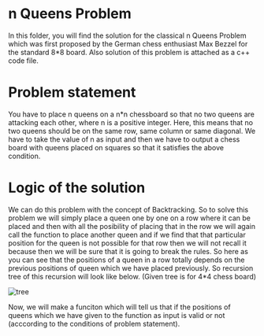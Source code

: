 # n Queens Problem 

In this folder, you will find the solution for the classical n Queens Problem which was first proposed by the German chess enthusiast Max Bezzel for the standard 8*8 board.
Also solution of this problem is attached as a c++ code file.

# Problem statement 

You have to place n queens on a n*n chessboard so that no two queens are attacking each other, where n is a positive integer.
Here, this means that no two queens should be on the same row, same column or same diagonal.
We have to take the value of n as input and then we have to output a chess board with queens placed on squares so that it satisfies the above condition.

# Logic of the solution

We can do this problem with the concept of Backtracking.
So to solve this problem we will simply place a queen one by one on a row where it can be placed and then with all the posibility of placing that in the row we will again call the function to place another queen and if we find that that particular position for the queen is not possible for that row then we will not recall it because then we will be sure that it is going to break the rules. So here as you can see that the positions of a queen in a row totally depends on the previous positions of queen which we have placed previously. So recursion tree of this recursion will look like below. (Given tree is for 4*4 chess board)


![tree](https://github.com/RuchitJagodara/Solution-for-Different-Games-and-Problems/assets/137716667/5616c807-a512-427d-9396-4febdc557e63)




Now, we will make a funciton which will tell us that if the positions of queens which we have given to the function as input is valid or not (acccording to the conditions of problem statement).
